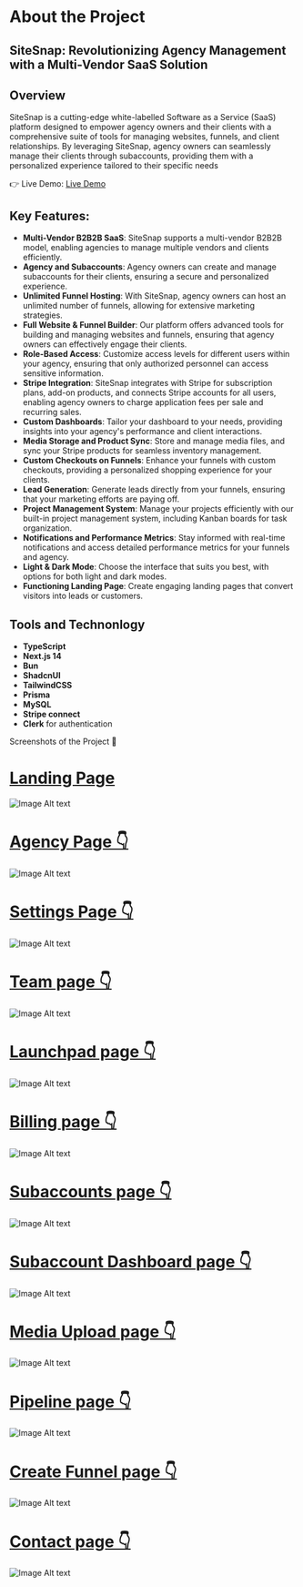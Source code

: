 # About the  Project
## SiteSnap: Revolutionizing Agency Management with a Multi-Vendor SaaS Solution
## Overview
SiteSnap is a cutting-edge white-labelled Software as a Service (SaaS) platform designed to empower agency owners and their clients with a comprehensive suite of tools for managing websites, funnels, and client relationships. By leveraging SiteSnap, agency owners can seamlessly manage their clients through subaccounts, providing them with a personalized experience tailored to their specific needs

👉 Live Demo: [Live Demo](https://sitesnap.vercel.app)

## Key Features:
* **Multi-Vendor B2B2B SaaS**: SiteSnap supports a multi-vendor B2B2B model, enabling agencies to manage multiple vendors and clients efficiently.
* __Agency and Subaccounts__: Agency owners can create and manage subaccounts for their clients, ensuring a secure and personalized experience.
* **Unlimited Funnel Hosting**: With SiteSnap, agency owners can host an unlimited number of funnels, allowing for extensive marketing strategies.
* __Full Website & Funnel Builder__: Our platform offers advanced tools for building and managing websites and funnels, ensuring that agency owners can effectively engage their clients.
* **Role-Based Access**: Customize access levels for different users within your agency, ensuring that only authorized personnel can access sensitive information.
* __Stripe Integration__: SiteSnap integrates with Stripe for subscription plans, add-on products, and connects Stripe accounts for all users, enabling agency owners to charge application fees per sale and recurring sales.
* **Custom Dashboards**: Tailor your dashboard to your needs, providing insights into your agency's performance and client interactions.
* __Media Storage and Product Sync__: Store and manage media files, and sync your Stripe products for seamless inventory management.
* **Custom Checkouts on Funnels**: Enhance your funnels with custom checkouts, providing a personalized shopping experience for your clients.
* __Lead Generation__: Generate leads directly from your funnels, ensuring that your marketing efforts are paying off.
* **Project Management System**: Manage your projects efficiently with our built-in project management system, including Kanban boards for task organization.
* __Notifications and Performance Metrics__: Stay informed with real-time notifications and access detailed performance metrics for your funnels and agency.
* **Light & Dark Mode**: Choose the interface that suits you best, with options for both light and dark modes.
* __Functioning Landing Page__: Create engaging landing pages that convert visitors into leads or customers.

## Tools and Technonlogy
* **TypeScript**
* **Next.js 14**
* **Bun**
* **ShadcnUI**
* **TailwindCSS**
* **Prisma**
* **MySQL**
* **Stripe connect**
* **Clerk** for authentication
  
Screenshots of the Project 📸

<p align="center">
   <a href="![Image Alt text](/public/landingpage.png)">
     <h1>
    Landing Page 
     </h1>
  </a>
</p>

![Image Alt text](/public/landingpage.png)

<p align="center">
   <a href="">
     <h1>
    Agency Page 👇
     </h1>
  </a>
  
![Image Alt text](/public/agencydashboard.png)

<p align="center">
   <a href="">
     <h1>
    Settings Page 👇
     </h1>
  </a>
  
![Image Alt text](/public/settings.png)

<p align="center">
   <a href="">
     <h1>
    Team page 👇
     </h1>
  </a>
  
![Image Alt text](/public/team.png)


<p align="center">
   <a href="">
     <h1>
    Launchpad page 👇
     </h1>
  </a>
  
![Image Alt text](/public/launchpad.png)



<p align="center">
   <a href="">
     <h1>
   Billing page 👇
     </h1>
  </a>
  
![Image Alt text](/public/billing.png)



<p align="center">
   <a href="">
     <h1>
    Subaccounts page 👇
     </h1>
  </a>
  
![Image Alt text](/public/subaccounts.png)


<p align="center">
   <a href="">
     <h1>
    Subaccount Dashboard page 👇
     </h1>
  </a>
  
![Image Alt text](/public/subaccountdashboard.png)


<p align="center">
   <a href="">
     <h1>
    Media Upload page 👇
     </h1>
  </a>
  
![Image Alt text](/public/mediaupload.png)



<p align="center">
   <a href="">
     <h1>
    Pipeline page 👇
     </h1>
  </a>
  
![Image Alt text](/public/pipeline.png)


<p align="center">
   <a href="">
     <h1>
    Create Funnel page 👇
     </h1>
  </a>
  
![Image Alt text](/public/createfunnel.png)

<p align="center">
   <a href="">
     <h1>
    Contact page 👇
     </h1>
  </a>
  
![Image Alt text](/public/contact.png)
